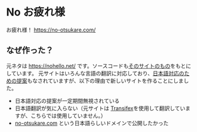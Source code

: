 # No お疲れ様
お疲れ様！
https://no-otsukare.com/

## なぜ作った？
元ネタは https://nohello.net/ です。ソースコードも[そのサイトのもの](https://github.com/nohello-net/site)をもとにしています。
元サイトはいろんな言語の翻訳に対応しており、[日本語対応のための提案](https://github.com/nohello-net/site/pull/189)もなされていますが、以下の理由で新しいサイトを作ることにしました。

- 日本語対応の提案が一定期間無視されている
- 日本語翻訳が気に入らない（元サイトは [Transifex](https://app.transifex.com/nohello/nohellodotnet/dashboard/)を使用して翻訳していますが、こちらでは使用していません。）
- [no-otsukare.com](https://no-otsukare.com/) という日本語らしいドメインで公開したかった
